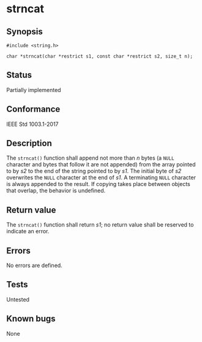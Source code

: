 # strncat

## Synopsis

`#include <string.h>`

`char *strncat(char *restrict s1, const char *restrict s2, size_t n);`

## Status

Partially implemented

## Conformance

IEEE Std 1003.1-2017

## Description

The `strncat()` function shall append not more than _n_ bytes (a `NULL` character and bytes that follow it are not
appended) from the array pointed to by _s2_ to the end of the string pointed to by _s1_. The initial byte of _s2_
overwrites the `NULL` character at the end of _s1_. A terminating `NULL` character is always appended to the result. If
copying takes place between objects that overlap, the behavior is undefined.

## Return value

The `strncat()` function shall return _s1_; no return value shall be reserved to indicate an error.

## Errors

No errors are defined.

## Tests

Untested

## Known bugs

None
